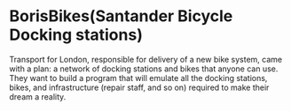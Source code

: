 # BorisBikes(Santander Bicycle Docking stations)

Transport for London, responsible for delivery of a new bike system, came with a plan: a network of docking stations and bikes that anyone can use. They want to build a program that will emulate all the docking stations, bikes, and infrastructure (repair staff, and so on) required to make their dream a reality.
